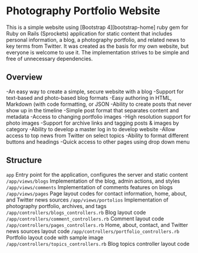 # Photography Portfolio Website
This is a simple website using [Bootstrap 4][bootstrap-home] ruby gem for Ruby on Rails (Sprockets) application for static content that includes personal information, a blog, a photography portfolio, and related news to key terms from Twitter. It was created as the basis for my own website, but everyone is welcome to use it. The implementation strives to be simple and free of unnecessary dependencies.

## Overview
-An easy way to create a simple, secure website with a blog
-Support for text-based and photo-based blog formats
-Easy authoring in HTML, Markdown (with code formatting, or JSON
-Ability to create posts that never show up in the timeline
-Simple post format that separates content and metadata
-Access to changing portfolio images
-High resolution support for photo images
-Support for archive links and tagging posts & images by category
-Ability to develop a master log in to develop website
-Allow access to top news from Twitter on select topics
-Ability to format different buttons and headings
-Quick access to other pages using drop down menu

## Structure
`app` Entry point for the application, configures the server and static content
`/app/views/blogs` Implementation of the blog, admin actions, and styles
`/app/views/comments` Implementation of comments features on blogs
`/app/views/pages` Page layout codes for contact information, home, about, and Twitter news sources
`/app/views/portolios` Implementation of photography portfolio, archives, and tags
`/app/controllers/blogs_controllers.rb` Blog layout code
`/app/controllers/comment_controllers.rb` Comment layout code
`/app/controllers/pages_controllers.rb` Home, about, contact, and Twitter news sources layout code
`/app/controllers/portfolio_controllers.rb` Portfolio layout code with sample image
`/app/controllers/topics_controllers.rb` Blog topics controller layout code

